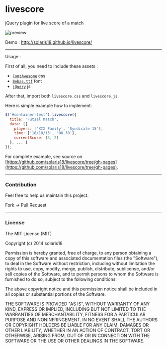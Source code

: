 livescore
=========

jQuery plugin for live score of a match

![preview](http://solaris18.github.io/livescore/preview.jpg)

Demo : http://solaris18.github.io/livescore/

---

Usage :

First of all, you need to include these assets :

- [`FontAwesome`](http://fortawesome.github.io/Font-Awesome/get-started/) css
- [`Bebas.ttf`](http://www.dafont.com/bebas.font) font
- [`jQuery`](http://jquery.com/download/) js

After that, import both `livescore.css` and `livescore.js`.

Here is simple example how to implement:

```js
$('#container-test').livescore({
  title: 'Futsal Match',
  data: [{
    players: ['XIX Family', 'Syndicate 15'],
    time: ['18/10/13', '08.30'],
    currentScore: [3, 2]
  }, ... ]
});
```

For complete example, see source on [https://github.com/solaris18/livescore/tree/gh-pages](https://github.com/solaris18/livescore/tree/gh-pages).

---

### Contribution

Feel free to help us maintain this project.

Fork -> Pull Request

---

### License

The MIT License (MIT)

Copyright (c) 2014 solaris18

Permission is hereby granted, free of charge, to any person obtaining a copy
of this software and associated documentation files (the "Software"), to deal
in the Software without restriction, including without limitation the rights
to use, copy, modify, merge, publish, distribute, sublicense, and/or sell
copies of the Software, and to permit persons to whom the Software is
furnished to do so, subject to the following conditions:

The above copyright notice and this permission notice shall be included in all
copies or substantial portions of the Software.

THE SOFTWARE IS PROVIDED "AS IS", WITHOUT WARRANTY OF ANY KIND, EXPRESS OR
IMPLIED, INCLUDING BUT NOT LIMITED TO THE WARRANTIES OF MERCHANTABILITY,
FITNESS FOR A PARTICULAR PURPOSE AND NONINFRINGEMENT. IN NO EVENT SHALL THE
AUTHORS OR COPYRIGHT HOLDERS BE LIABLE FOR ANY CLAIM, DAMAGES OR OTHER
LIABILITY, WHETHER IN AN ACTION OF CONTRACT, TORT OR OTHERWISE, ARISING FROM,
OUT OF OR IN CONNECTION WITH THE SOFTWARE OR THE USE OR OTHER DEALINGS IN THE
SOFTWARE.

